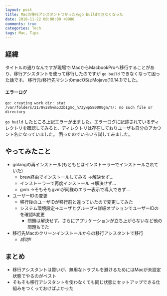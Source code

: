 ```yaml
---
layout: post
title: Macの移行アシスタントつかったらgo buildできなくなった
date: 2018-11-22 00:00:00 +0900
comments: true
categories: Tech
tags: Mac, Tips
---
```


<!-- write here ↓ -->

## 経緯

タイトルの通りなんですが現場でiMacからMacbookProへ移行することがあり、移行アシスタントを使って移行したのですが `go build` できなくなって困った話です。
移行元/移行先マシンのmacOSはMojave(10.14.1)でした。

#### エラーログ

`go: creating work dir: stat /var/folders/21/8v28hvm53zb1gmc_h73ywp580000gn/T/: no such file or directory`

`go build` したところ上記エラーが出ました。エラーログに記述されているディレクトリを確認してみると、ディレクトリは存在しておりユーザも自分のアカウント名になっていました。
困ったのでいろいろ試してみました。

## やってみたこと

- golangの再インストール(もともとはインストーラーでインストールされていた)
    - brew経由でインストールしてみる →解決せず...
    - インストーラーで再度インストール →解決せず...
    - gvm →そもそもgvmが同様のエラー表示で導入できず...
- ユーザーIDの変更
    - 移行後のユーザIDが移行前と違っていたので変更してみた
    - システム環境設定→ユーザとグループ→詳細オプションでユーザーIDのを確認&変更
        - 問題は解決せず。さらにアプリケーションが立ち上がらないなど他の問題もでた
- 移行先Macのクリーンインストールからの移行アシスタントで移行
    - *成功!!*

## まとめ

- 移行アシスタントは賢いが、無用なトラブルを避けるためにはMacが未設定状態でやるのがベスト
- そもそも移行アシスタントを使わなくても同じ状態にセットアップできる仕組みをつくっておけばよかった

<!-- write here ↑ -->
